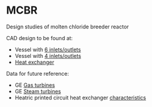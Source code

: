 # MCBR
Design studies of molten chloride breeder reactor

CAD design to be found at:
- Vessel with [6 inlets/outlets](https://a360.co/2VpVBIQ)
- Vessel with [4 inlets/outlets](https://a360.co/2osxMo2)
- [Heat exchanger](https://a360.co/3362RfQ)


Data for future reference:
- GE [Gas turbines](https://www.ge.com/power/gas/gas-turbines)
- GE [Steam turbines](https://www.ge.com/power/steam/steam-turbines)
- Heatric printed circuit heat exchanger [characteristics](https://www.heatric.com/heat-exchangers/features/characteristics)
